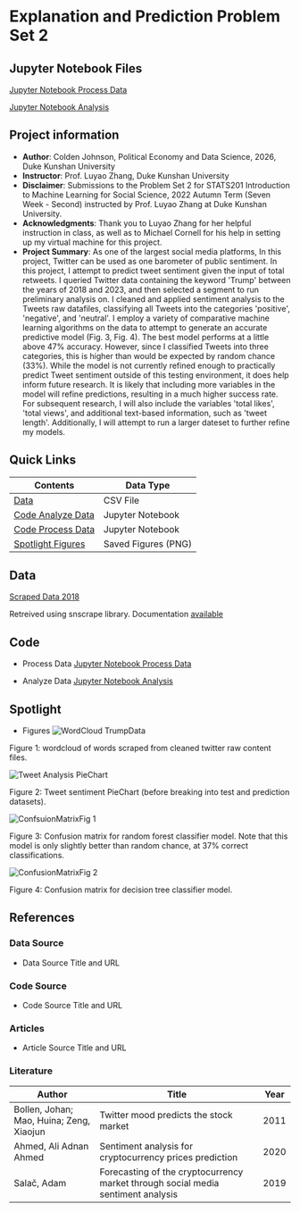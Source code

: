 # Explanation and Prediction Problem Set 2

## Jupyter Notebook Files
[Jupyter Notebook Process Data](https://github.com/Rising-Stars-by-Sunshine/stats201-prediction-Colden/blob/main/code/Colden_Johnson_Process_Data_Prepare_X_and_Y_for_Classification_and_Regressions.ipynb)

[Jupyter Notebook Analysis](https://github.com/Rising-Stars-by-Sunshine/stats201-prediction-Colden/blob/main/code/Colden_Johnson_Data_Machine_Learning_for_Predicting_Tweet_Reach.ipynb)

## Project information
- **Author**: Colden Johnson, Political Economy and Data Science, 2026, Duke Kunshan University
- **Instructor**: Prof. Luyao Zhang, Duke Kunshan University
- **Disclaimer**: Submissions to the Problem Set 2 for STATS201 Introduction to Machine Learning for Social Science, 2022 Autumn Term (Seven Week - Second) instructed by Prof. Luyao Zhang at Duke Kunshan University.
- **Acknowledgments**: Thank you to Luyao Zhang for her helpful instruction in class, as well as to Michael Cornell for his help in setting up my virtual machine for this project.
- **Project Summary**: As one of the largest social media platforms, In this project, Twitter can be used as one barometer of public sentiment. In this project, I attempt to predict tweet sentiment given the input of total retweets. I queried Twitter data containing the keyword 'Trump' between the years of 2018 and 2023, and then selected a segment to run preliminary analysis on. I cleaned and applied sentiment analysis to the Tweets raw datafiles, classifying all Tweets into the categories 'positive', 'negative', and 'neutral'. I employ a variety of comparative machine learning algorithms on the data to attempt to generate an accurate predictive model (Fig. 3, Fig. 4). The best model performs at a little above 47% accuracy. However, since I classified Tweets into three categories, this is higher than would be expected by random chance (33%). While the model is not currently refined enough to practically predict Tweet sentiment outside of this testing environment, it does help inform future research. It is likely that including more variables in the model will refine predictions, resulting in a much higher success rate. For subsequent research, I will also include the variables 'total likes', 'total views', and additional text-based information, such as 'tweet length'. Additionally, I will attempt to run a larger dateset to further refine my models.

## Quick Links
| Contents | Data Type |
|--------|--------|
| [Data](https://github.com/Rising-Stars-by-Sunshine/stats201-prediction-Colden/blob/main/data/Queried_Data/scraped_data_trump_2018.csv)|CSV File|
| [Code Analyze Data](https://github.com/Rising-Stars-by-Sunshine/stats201-prediction-Colden/blob/main/code/Colden_Johnson_Data_Machine_Learning_for_Predicting_Tweet_Reach.ipynb) |Jupyter Notebook|
| [Code Process Data](https://github.com/Rising-Stars-by-Sunshine/stats201-prediction-Colden/blob/main/code/Colden_Johnson_Process_Data_Prepare_X_and_Y_for_Classification_and_Regressions.ipynb) |Jupyter Notebook|
| [Spotlight Figures](https://github.com/Rising-Stars-by-Sunshine/stats201-prediction-Colden/tree/main/spotlight) |Saved Figures (PNG)|



## Data
[Scraped Data 2018](https://github.com/Rising-Stars-by-Sunshine/stats201-prediction-Colden/blob/main/data/Queried_Data/scraped_data_trump_2018.csv)

Retreived using snscrape library. Documentation [available](https://github.com/JustAnotherArchivist/snscrape)

## Code
- Process Data
[Jupyter Notebook Process Data](https://github.com/Rising-Stars-by-Sunshine/stats201-prediction-Colden/blob/main/code/Colden_Johnson_Process_Data_Prepare_X_and_Y_for_Classification_and_Regressions.ipynb)

- Analyze Data
[Jupyter Notebook Analysis](https://github.com/Rising-Stars-by-Sunshine/stats201-prediction-Colden/blob/main/code/Colden_Johnson_Data_Machine_Learning_for_Predicting_Tweet_Reach.ipynb)

## Spotlight
- Figures
![WordCloud TrumpData](https://user-images.githubusercontent.com/118926209/220094960-cb03075d-5852-4249-a3c5-43ec2c0d1f7e.png)

Figure 1: wordcloud of words scraped from cleaned twitter raw content files.

![Tweet Analysis PieChart](https://user-images.githubusercontent.com/118926209/220094833-0b98c111-4fe3-42d8-a42a-695ff5b78eaf.png)

Figure 2: Tweet sentiment PieChart (before breaking into test and prediction datasets).

![ConfsuionMatrixFig 1](https://user-images.githubusercontent.com/118926209/220094985-5ef4d451-9386-456d-8c83-15083126fe66.png)

Figure 3: Confusion matrix for random forest classifier model. Note that this model is only slightly better than random chance, at 37% correct classifications.

![ConfusionMatrixFig 2](https://user-images.githubusercontent.com/118926209/220095008-b9ffe869-d3a4-438b-9a56-5127ed7a5656.png)

Figure 4: Confusion matrix for decision tree classifier model.

## References

### Data Source
- Data Source Title and URL
### Code Source
- Code Source Title and URL
### Articles
- Article Source Title and URL
### Literature
| Author | Title | Year |
|--------|-------|------|
| Bollen, Johan; Mao, Huina; Zeng, Xiaojun	 | Twitter mood predicts the stock market	 | 2011 |
| Ahmed, Ali Adnan Ahmed	 | Sentiment analysis for cryptocurrency prices prediction	 | 2020 |
| Salač, Adam	 | Forecasting of the cryptocurrency market through social media sentiment analysis	 | 2019 |


